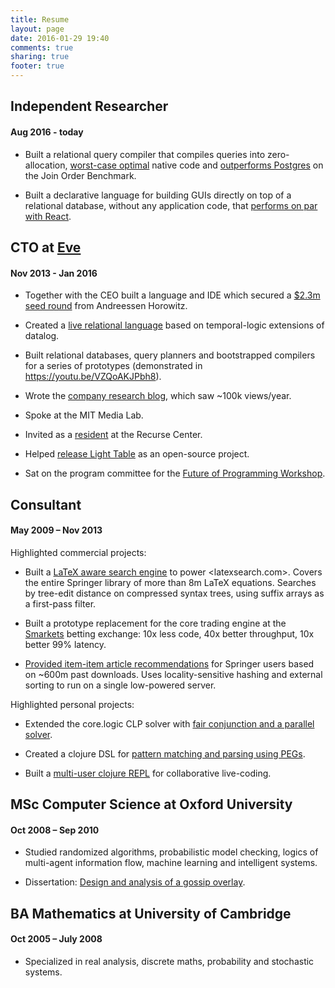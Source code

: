 ```yaml
---
title: Resume
layout: page
date: 2016-01-29 19:40
comments: true
sharing: true
footer: true
---
```


## Independent Researcher

#### Aug 2016 - today

* Built a relational query compiler that compiles queries into zero-allocation, [worst-case optimal](https://arxiv.org/abs/1310.3314) native code and [outperforms Postgres](http://scattered-thoughts.net/blog/2016/10/11/a-practical-relational-query-compiler-in-500-lines/) on the Join Order Benchmark.

* Built a declarative language for building GUIs directly on top of a relational database, without any application code, that [performs on par with React](http://scattered-thoughts.net/blog/2017/07/28/relational-ui/).

## CTO at [Eve](http://witheve.com/)

#### Nov 2013 - Jan 2016

* Together with the CEO built a language and IDE which secured a [$2.3m seed round](https://techcrunch.com/2014/10/01/eve-raises-2-3m-to-rethink-programming/) from Andreessen Horowitz.

* Created a [live relational language](http://witheve.com/) based on temporal-logic extensions of datalog.

* Built relational databases, query planners and bootstrapped compilers for a series of prototypes (demonstrated in <https://youtu.be/VZQoAKJPbh8>).

* Wrote the [company research blog](http://incidentalcomplexity.com/archive/), which saw ~100k views/year.

* Spoke at the MIT Media Lab.

* Invited as a [resident](https://www.recurse.com/blog/68-a-small-step-in-a-new-direction) at the Recurse Center.

* Helped [release Light Table](http://www.chris-granger.com/2014/01/07/light-table-is-open-source/) as an open-source project.

* Sat on the program committee for the [Future of Programming Workshop](http://www.future-programming.org/2015/call.html).

## Consultant

#### May 2009 – Nov 2013

Highlighted commercial projects:

* Built a [LaTeX aware search engine](http://scattered-thoughts.net/blog/2010/12/08/optimising-texsearch/) to power <latexsearch.com>. Covers the entire Springer library of more than 8m LaTeX equations. Searches by tree-edit distance on compressed syntax trees, using suffix arrays as a first-pass filter.

* Built a prototype replacement for the core trading engine at the [Smarkets](https://smarkets.com/) betting exchange: 10x less code, 40x better throughput, 10x better 99% latency.

* [Provided item-item article recommendations](https://github.com/jamii/springer-recommendations) for Springer users based on ~600m past downloads. Uses locality-sensitive hashing and external sorting to run on a single low-powered server. 

Highlighted personal projects:

* Extended the core.logic CLP solver with [fair conjunction and a parallel solver](http://scattered-thoughts.net/blog/2012/12/19/search-trees-and-core-dot-logic/).

* Created a clojure DSL for [pattern matching and parsing using PEGs](http://scattered-thoughts.net/blog/2012/12/04/strucjure-motivation/).

* Built a [multi-user clojure REPL](https://github.com/jamii/concerto) for collaborative live-coding.

## MSc Computer Science at Oxford University

#### Oct 2008 – Sep 2010

* Studied randomized algorithms, probabilistic model checking, logics of multi-agent information flow, machine learning and intelligent systems.

* Dissertation: [Design and analysis of a gossip overlay](https://github.com/jamii/dissertation/blob/master/writeup/main.pdf).

## BA Mathematics at University of Cambridge

#### Oct 2005 – July 2008

* Specialized in real analysis, discrete maths, probability and stochastic systems.

